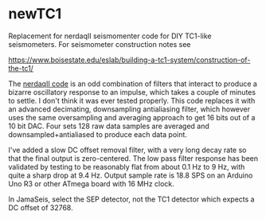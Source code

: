 # newTC1
Replacement for nerdaqII seismomenter code for DIY TC1-like seismometers. For seismometer construction notes see 

https://www.boisestate.edu/eslab/building-a-tc1-system/construction-of-the-tc1/

The [nerdaqII code](https://github.com/brianxfury/Low-Cost-Arduino-based-Seismometer-Project/tree/master) is an odd combination of filters that interact to produce a bizarre oscillatory response to an impulse, which takes a couple of minutes to settle. I don't think it was ever tested properly. This code replaces it with an advanced decimating, downsampling antialiasing filter, which however uses the same oversampling and averaging approach to get 16 bits out of a 10 bit DAC. Four sets 128 raw data samples are averaged and downsampled+antialiased to produce each data point.

I've added a slow DC offset removal filter, with a very long decay rate so that the final output is zero-centered. The low pass filter response has been validated by testing to be reasonably flat from about 0.1 Hz to 9 Hz, with quite a sharp drop at 9.4 Hz. Output sample rate is 18.8 SPS on an Arduino Uno R3 or other ATmega board with 16 MHz clock.
 
In JamaSeis, select the SEP detector, not the TC1 detector which expects a DC offset of 32768.
